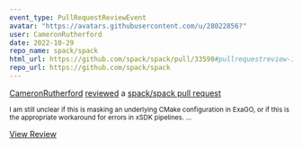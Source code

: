 ```yaml
---
event_type: PullRequestReviewEvent
avatar: "https://avatars.githubusercontent.com/u/28022856?"
user: CameronRutherford
date: 2022-10-29
repo_name: spack/spack
html_url: https://github.com/spack/spack/pull/33598#pullrequestreview-1160657240
repo_url: https://github.com/spack/spack
---
```


<a href='https://github.com/CameronRutherford' target='_blank'>CameronRutherford</a> <a href='https://github.com/spack/spack/pull/33598#pullrequestreview-1160657240' target='_blank'>reviewed</a> a <a href='https://github.com/spack/spack/pull/33598' target='_blank'>spack/spack pull request</a>

<small>I am still unclear if this is masking an underlying CMake configuration in ExaGO, or if this is the appropriate workaround for errors in xSDK pipelines....</small>

<a href='https://github.com/spack/spack/pull/33598#pullrequestreview-1160657240' target='_blank'>View Review</a>